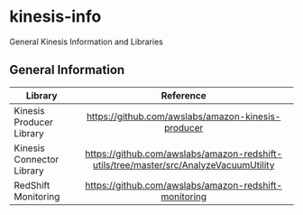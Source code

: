 # kinesis-info
General Kinesis Information and Libraries

## General Information

| Library   |      Reference      |
|----------|:-------------:|
| Kinesis Producer Library |  https://github.com/awslabs/amazon-kinesis-producer |
| Kinesis Connector Library | https://github.com/awslabs/amazon-redshift-utils/tree/master/src/AnalyzeVacuumUtility | 
| RedShift Monitoring | https://github.com/awslabs/amazon-redshift-monitoring |

